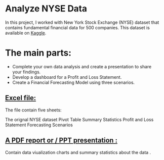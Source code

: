 # Analyze NYSE Data
In this project, I worked with New York Stock Exchange (NYSE) dataset that contains fundamental financial data for 500 companies. This dataset is available on [Kaggle](https://www.kaggle.com/datasets/dgawlik/nyse). 


# The main parts:
-  Complete your own data analysis and create a presentation to 
   share your findings.
-  Develop a dashboard for a Profit and Loss Statement.
-  Create a Financial Forecasting Model using three scenarios. 



## [Excel file:](https://github.com/RawanAlsaedi/Analyze-NYSE-Data/blob/main/Analyze%20NYSE%20Data.xlsx) 
The file contain five sheets:

The orignal NYSE dataset
Pivot Table
Summary Statistics
Profit and Loss Statement
Forecasting Scenarios


## [A PDF report or / PPT presentation :](https://github.com/RawanAlsaedi/Analyze-NYSE-Data/blob/main/Analyze%20NYSE%20Data.pdf)
Contain data viualization charts and summary statistics about the data .

